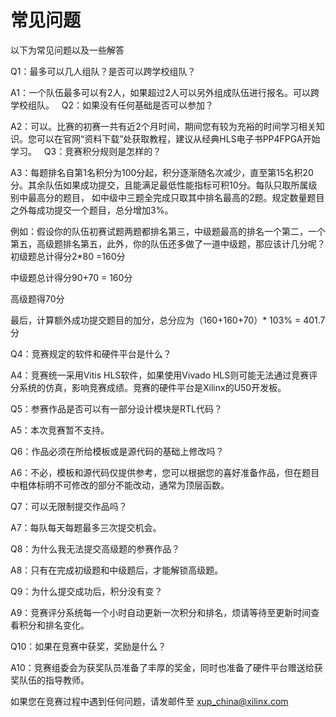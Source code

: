 # 常见问题

以下为常见问题以及一些解答

Q1：最多可以几人组队？是否可以跨学校组队？

A1：一个队伍最多可以有2人，如果超过2人可以另外组成队伍进行报名。可以跨学校组队。
&nbsp;
Q2：如果没有任何基础是否可以参加？

A2：可以。比赛的初赛一共有近2个月时间，期间您有较为充裕的时间学习相关知识。您可以在官网“资料下载”处获取教程，建议从经典HLS电子书PP4FPGA开始学习。
&nbsp;
Q3：竞赛积分规则是怎样的？

A3：每题排名自第1名积分为100分起，积分逐渐随名次减少，直至第15名积20分。其余队伍如果成功提交，且能满足最低性能指标可积10分。每队只取所属级别中最高分的题目， 如中级中三题全完成只取其中排名最高的2题。规定数量题目之外每成功提交一个题目，总分增加3%。

例如：假设你的队伍初赛试题两题都排名第三，中级题最高的排名一个第二，一个第五，高级题排名第五，此外，你的队伍还多做了一道中级题，那应该计几分呢？
初级题总计得分2*80 =160分

中级题总计得分90+70 = 160分

高级题得70分

最后，计算额外成功提交题目的加分，总分应为（160+160+70）* 103% = 401.7分

Q4：竞赛规定的软件和硬件平台是什么？

A4：竞赛统一采用Vitis HLS软件，如果使用Vivado HLS则可能无法通过竞赛评分系统的仿真，影响竞赛成绩。竞赛的硬件平台是Xilinx的U50开发板。

Q5：参赛作品是否可以有一部分设计模块是RTL代码？

A5：本次竞赛暂不支持。

Q6：作品必须在所给模板或是源代码的基础上修改吗？

A6：不必，模板和源代码仅提供参考，您可以根据您的喜好准备作品，但在题目中粗体标明不可修改的部分不能改动，通常为顶层函数。

Q7：可以无限制提交作品吗？

A7：每队每天每题最多三次提交机会。

Q8：为什么我无法提交高级题的参赛作品？

A8：只有在完成初级题和中级题后，才能解锁高级题。

Q9：为什么提交成功后，积分没有变？

A9：竞赛评分系统每一个小时自动更新一次积分和排名，烦请等待至更新时间查看积分和排名变化。

Q10：如果在竞赛中获奖，奖励是什么？

A10：竞赛组委会为获奖队员准备了丰厚的奖金，同时也准备了硬件平台赠送给获奖队伍的指导教师。

如果您在竞赛过程中遇到任何问题，请发邮件至 xup_china@xilinx.com
